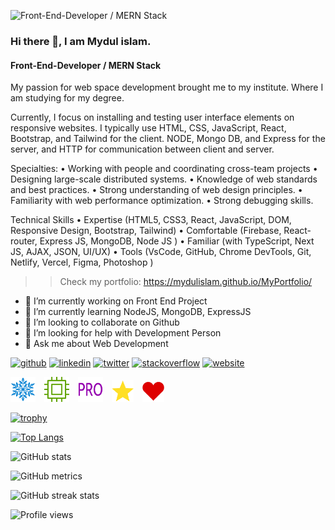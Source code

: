 
![Front-End-Developer / MERN Stack](https://media.licdn.com/dms/image/D5616AQFD9E_HZVN1Vg/profile-displaybackgroundimage-shrink_350_1400/0/1676653478390?e=1681948800&v=beta&t=JCnYMPFGk8QKLidnOv1GkAGkll96QqkcFFwnnVu_78E)

### Hi there 👋, I am Mydul islam.
#### Front-End-Developer / MERN Stack

My passion for web space development brought me to my institute. Where I am studying for my degree. 

Currently, I focus on installing and testing user interface elements on responsive websites. I typically use HTML, CSS, JavaScript, React, Bootstrap, and Tailwind for the client. NODE, Mongo DB, and Express for the server, and HTTP for communication between client and server. 

Specialties: 
• Working with people and coordinating cross-team projects
• Designing large-scale distributed systems.
• Knowledge of web standards and best practices.
• Strong understanding of web design principles.
• Familiarity with web performance optimization.
• Strong debugging skills.

Technical Skills
• Expertise (HTML5, CSS3, React, JavaScript, DOM, Responsive Design, Bootstrap, Tailwind)
• Comfortable (Firebase, React-router, Express JS, MongoDB, Node JS )
• Familiar (with TypeScript, Next JS, AJAX, JSON, UI/UX)
• Tools (VsCode, GitHub, Chrome DevTools, Git, Netlify, Vercel, Figma, Photoshop )<br>
>> Check my portfolio: https://mydulislam.github.io/MyPortfolio/

- 🔭 I’m currently working on Front End Project 
- 🌱 I’m currently learning NodeJS, MongoDB, ExpressJS 
- 👯 I’m looking to collaborate on Github 
- 🤔 I’m looking for help with Development Person 
- 💬 Ask me about Web Development 


[<img src='https://cdn.jsdelivr.net/npm/simple-icons@3.0.1/icons/github.svg' alt='github' height='40'>](https://github.com/Mydulislam)  [<img src='https://cdn.jsdelivr.net/npm/simple-icons@3.0.1/icons/linkedin.svg' alt='linkedin' height='40'>](https://www.linkedin.com/in/mdmydulislam/)  [<img src='https://cdn.jsdelivr.net/npm/simple-icons@3.0.1/icons/twitter.svg' alt='twitter' height='40'>](https://twitter.com/MDMYDUL693852)  [<img src='https://cdn.jsdelivr.net/npm/simple-icons@3.0.1/icons/stackoverflow.svg' alt='stackoverflow' height='40'>](https://stackoverflow.com/users/15182752/mydul-islam)  [<img src='https://cdn.jsdelivr.net/npm/simple-icons@3.0.1/icons/icloud.svg' alt='website' height='40'>](https://mydulislam.github.io/MyPortfolio/)  

<a href='https://archiveprogram.github.com/'><img src='https://raw.githubusercontent.com/acervenky/animated-github-badges/master/assets/acbadge.gif' width='40' height='40'></a> <a href='https://docs.github.com/en/developers'><img src='https://raw.githubusercontent.com/acervenky/animated-github-badges/master/assets/devbadge.gif' width='40' height='40'></a> <a href='https://github.com/pricing'><img src='https://raw.githubusercontent.com/acervenky/animated-github-badges/master/assets/pro.gif' width='40' height='40'></a> <a href='https://stars.github.com/'><img src='https://raw.githubusercontent.com/acervenky/animated-github-badges/master/assets/starbadge.gif' width='35' height='35'></a> <a href='https://docs.github.com/en/github/supporting-the-open-source-community-with-github-sponsors'><img src='https://raw.githubusercontent.com/acervenky/animated-github-badges/master/assets/sponsorbadge.gif' width='35' height='35'></a> 

[![trophy](https://github-profile-trophy.vercel.app/?username=Mydulislam)](https://github.com/ryo-ma/github-profile-trophy)

[![Top Langs](https://github-readme-stats.vercel.app/api/top-langs/?username=Mydulislam)](https://github.com/anuraghazra/github-readme-stats)

![GitHub stats](https://github-readme-stats.vercel.app/api?username=Mydulislam&show_icons=true&count_private=true)  

![GitHub metrics](https://metrics.lecoq.io/Mydulislam)  

![GitHub streak stats](https://streak-stats.demolab.com/?user=Mydulislam)  

![Profile views](https://gpvc.arturio.dev/Mydulislam)  

